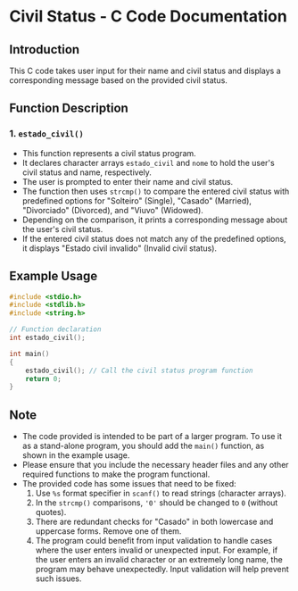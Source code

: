 # Civil Status - C Code Documentation

## Introduction

This C code takes user input for their name and civil status and displays a corresponding message based on the provided civil status.

## Function Description

### 1. `estado_civil()`

- This function represents a civil status program.
- It declares character arrays `estado_civil` and `nome` to hold the user's civil status and name, respectively.
- The user is prompted to enter their name and civil status.
- The function then uses `strcmp()` to compare the entered civil status with predefined options for "Solteiro" (Single), "Casado" (Married), "Divorciado" (Divorced), and "Viuvo" (Widowed).
- Depending on the comparison, it prints a corresponding message about the user's civil status.
- If the entered civil status does not match any of the predefined options, it displays "Estado civil invalido" (Invalid civil status).

## Example Usage

```c
#include <stdio.h>
#include <stdlib.h>
#include <string.h>

// Function declaration
int estado_civil();

int main()
{
    estado_civil(); // Call the civil status program function
    return 0;
}
```

## Note

- The code provided is intended to be part of a larger program. To use it as a stand-alone program, you should add the `main()` function, as shown in the example usage.
- Please ensure that you include the necessary header files and any other required functions to make the program functional.
- The provided code has some issues that need to be fixed:
  1. Use `%s` format specifier in `scanf()` to read strings (character arrays).
  2. In the `strcmp()` comparisons, `'0'` should be changed to `0` (without quotes).
  3. There are redundant checks for "Casado" in both lowercase and uppercase forms. Remove one of them.
  4. The program could benefit from input validation to handle cases where the user enters invalid or unexpected input. For example, if the user enters an invalid character or an extremely long name, the program may behave unexpectedly. Input validation will help prevent such issues.